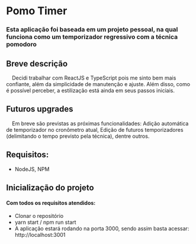 # Pomo Timer 
### Esta aplicação foi baseada em um projeto pessoal, na qual funciona como um temporizador regressivo com a técnica pomodoro

## Breve descrição
&nbsp;&nbsp;&nbsp;&nbsp;Decidi trabalhar com ReactJS e TypeScript pois me sinto bem mais confiante, além da simplicidade de manutenção e ajuste. Além disso, como é possível perceber, a estilização está ainda em seus passos iniciais. 

## Futuros upgrades
&nbsp;&nbsp;&nbsp;&nbsp;Em breve são previstas as próximas funcionalidades: Adição automática de temporizador no cronômetro atual, Edição de futuros temporizadores (delimitando o tempo previsto pela técnica), dentre outros.

## Requisitos:
- NodeJS, NPM

## Inicialização do projeto
#### Com todos os requisitos atendidos:
- Clonar o repositório
- yarn start / npm run start
- A aplicação estará rodando na porta 3000, sendo assim basta acessar: http://localhost:3001


